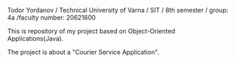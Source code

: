Todor Yordanov / Technical University of Varna / SIT / 8th semester / group: 4a /faculty number: 20621600

This is repository of my project based on Object-Oriented Applications(Java).

The project is about a "Courier Service Application".
